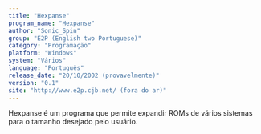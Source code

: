 ```yaml
---
title: "Hexpanse"
program_name: "Hexpanse"
author: "Sonic_Spin"
group: "E2P (English two Portuguese)"
category: "Programação"
platform: "Windows"
system: "Vários"
language: "Português"
release_date: "20/10/2002 (provavelmente)"
version: "0.1"
site: "http://www.e2p.cjb.net/ (fora do ar)"
---
```

Hexpanse é um programa que permite expandir ROMs de vários sistemas para o tamanho desejado pelo usuário.
